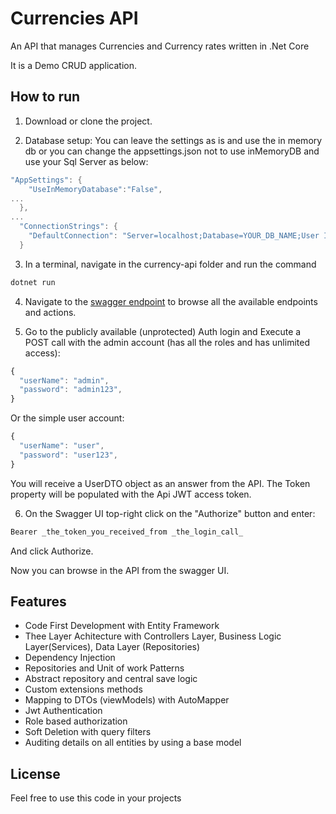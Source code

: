 # Currencies  API

An API that manages Currencies and Currency rates written in .Net Core 

It is a Demo CRUD application.

## How to run


1. Download or clone the project.

2. Database setup:  You can leave the settings as is and use the in memory db or you can change the appsettings.json not to use inMemoryDB and use your Sql Server as below:

```c#
"AppSettings": {
    "UseInMemoryDatabase":"False",
...
  },
...
  "ConnectionStrings": {
    "DefaultConnection": "Server=localhost;Database=YOUR_DB_NAME;User Id=YOUR_DB_USER;Password=YOUR_PASSWORD;"
  }
```
3. In a terminal, navigate in the currency-api folder and run the command
```bash
dotnet run
```

4. Navigate to the [swagger endpoint](https://localhost:5001/swagger) to browse all the available endpoints and actions.

5. Go to the publicly available (unprotected) Auth login and Execute a POST call with the admin account (has all the roles and has unlimited access):
```javascript
{
  "userName": "admin",
  "password": "admin123",
}
```
Or the simple user account:
```javascript
{
  "userName": "user",
  "password": "user123",
}
```
You will receive a UserDTO object as an answer from the API. The Token property will be populated with the Api JWT access token.

6. On the Swagger UI top-right click on the "Authorize" button and enter:
```bash
Bearer _the_token_you_received_from _the_login_call_
```
And click Authorize.

Now you can browse in the API from the swagger UI.

## Features
* Code First Development with Entity Framework
* Thee Layer Achitecture with Controllers Layer, Business Logic Layer(Services), Data Layer (Repositories)
* Dependency Injection
* Repositories and Unit of work Patterns
* Abstract repository and central save logic
* Custom extensions methods
* Mapping to DTOs (viewModels) with AutoMapper
* Jwt Authentication
* Role based authorization
* Soft Deletion with query filters
* Auditing details on all entities by using a base model


## License
Feel free to use this code in your projects